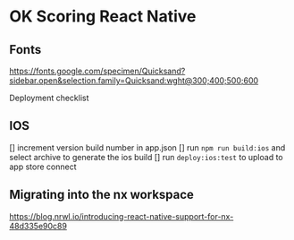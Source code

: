 # OK Scoring React Native

## Fonts

<https://fonts.google.com/specimen/Quicksand?sidebar.open&selection.family=Quicksand:wght@300;400;500;600>

Deployment checklist

## IOS

[] increment version build number in app.json
[] run `npm run build:ios` and select archive to generate the ios build
[] run `deploy:ios:test` to upload to app store connect

## Migrating into the nx workspace

<https://blog.nrwl.io/introducing-react-native-support-for-nx-48d335e90c89>
